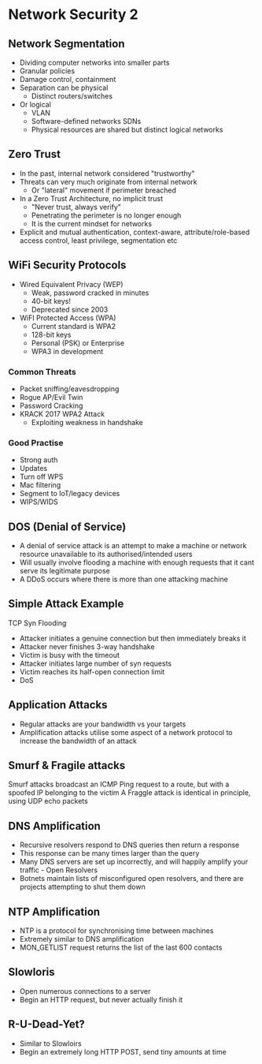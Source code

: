 # Network Security 2

## Network Segmentation
- Dividing computer networks into smaller parts
- Granular policies
- Damage control, containment
- Separation can be physical
	- Distinct routers/switches
- Or logical
	- VLAN
	- Software-defined networks SDNs
	- Physical resources are shared but distinct logical networks

## Zero Trust
- In the past, internal network considered "trustworthy"
- Threats can very much originate from internal network
	- Or "lateral" movement if perimeter breached
- In a Zero Trust Architecture, no implicit trust
	- "Never trust, always verify"
	- Penetrating the perimeter is no longer enough
	- It is the current mindset for networks
- Explicit and mutual authentication, context-aware, attribute/role-based access control, least privilege, segmentation etc

## WiFi Security Protocols
- Wired Equivalent Privacy (WEP)
	- Weak, password cracked in minutes
	- 40-bit keys!
	- Deprecated since 2003
- WiFI Protected Access (WPA)
	- Current standard is WPA2
	- 128-bit keys
	- Personal (PSK) or Enterprise
	- WPA3 in development

### Common Threats
- Packet sniffing/eavesdropping
- Rogue AP/Evil Twin
- Password Cracking
- KRACK 2017 WPA2 Attack
	- Exploiting weakness in handshake

### Good Practise
- Strong auth
- Updates
- Turn off WPS
- Mac filtering
- Segment to IoT/legacy devices
- WIPS/WIDS

## DOS (Denial of Service)
- A denial of service attack is an attempt to make a machine or network resource unavailable to its authorised/intended users
- Will usually involve flooding a machine with enough requests that it cant serve its legitimate purpose
- A DDoS occurs where there is more than one attacking machine

## Simple Attack Example
TCP Syn Flooding
- Attacker initiates a genuine connection but then immediately breaks it
- Attacker never finishes 3-way handshake
- Victim is busy with the timeout
- Attacker initiates large number of syn requests
- Victim reaches its half-open connection limit
- DoS

## Application Attacks
- Regular attacks are your bandwidth vs your targets
- Amplification attacks utilise some aspect of a network protocol to increase the bandwidth of an attack

## Smurf & Fragile attacks
Smurf attacks broadcast an ICMP Ping request to a route, but with a spoofed IP belonging to the victim
A Fraggle attack is identical in principle, using UDP echo packets

## DNS Amplification
- Recursive resolvers respond to DNS queries then return a response
- This response can be many times larger than the query
- Many DNS servers are set up incorrectly, and will happily amplify your traffic - Open Resolvers
- Botnets maintain lists of misconfigured open resolvers, and there are projects attempting to shut them down

## NTP Amplification
- NTP is a protocol for synchronising time between machines
- Extremely similar to DNS amplification
- MON_GETLIST request returns the list of the last 600 contacts

## Slowloris
- Open numerous connections to a server
- Begin an HTTP request, but never actually finish it
## R-U-Dead-Yet?
- Similar to Slowloirs
- Begin an extremely long HTTP POST, send tiny amounts at time